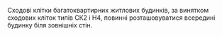 Сходові клітки багатоквартирних житлових будинків, за винятком сходових кліток типів СК2 і Н4, повинні розташовуватися всередині будинку біля зовнішніх стін.